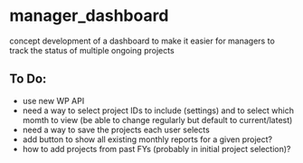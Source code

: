 # manager_dashboard

concept development of a dashboard to make it easier for managers to track the status of multiple ongoing projects

## To Do:

- use new WP API
- need a way to select project IDs to include (settings) and to select which momth to view (be able to change regularly but default to current/latest)
- need a way to save the projects each user selects
- add button to show all existing monthly reports for a given project?
- how to add projects from past FYs (probably in initial project selection)?
